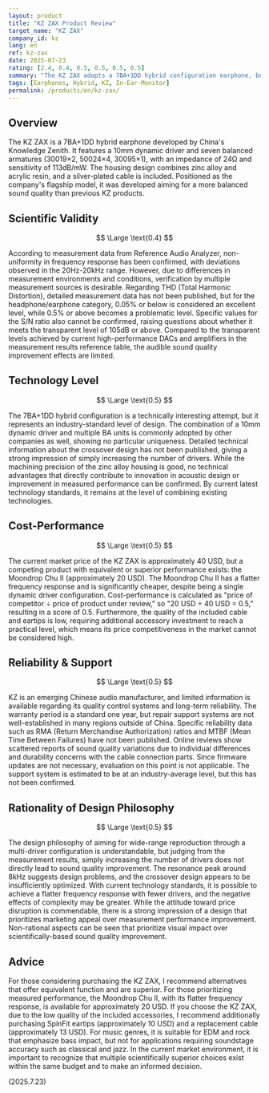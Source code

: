 ```yaml
---
layout: product
title: "KZ ZAX Product Review"
target_name: "KZ ZAX"
company_id: kz
lang: en
ref: kz-zax
date: 2025-07-23
rating: [2.4, 0.4, 0.5, 0.5, 0.5, 0.5]
summary: "The KZ ZAX adopts a 7BA+1DD hybrid configuration earphone, but faces challenges in measured performance and price competitiveness under current market standards."
tags: [Earphones, Hybrid, KZ, In-Ear-Monitor]
permalink: /products/en/kz-zax/
---
```


## Overview

The KZ ZAX is a 7BA+1DD hybrid earphone developed by China's Knowledge Zenith. It features a 10mm dynamic driver and seven balanced armatures (30019×2, 50024×4, 30095×1), with an impedance of 24Ω and sensitivity of 113dB/mW. The housing design combines zinc alloy and acrylic resin, and a silver-plated cable is included. Positioned as the company's flagship model, it was developed aiming for a more balanced sound quality than previous KZ products.

## Scientific Validity

$$ \Large \text{0.4} $$

According to measurement data from Reference Audio Analyzer, non-uniformity in frequency response has been confirmed, with deviations observed in the 20Hz-20kHz range. However, due to differences in measurement environments and conditions, verification by multiple measurement sources is desirable. Regarding THD (Total Harmonic Distortion), detailed measurement data has not been published, but for the headphone/earphone category, 0.05% or below is considered an excellent level, while 0.5% or above becomes a problematic level. Specific values for the S/N ratio also cannot be confirmed, raising questions about whether it meets the transparent level of 105dB or above. Compared to the transparent levels achieved by current high-performance DACs and amplifiers in the measurement results reference table, the audible sound quality improvement effects are limited.

## Technology Level

$$ \Large \text{0.5} $$

The 7BA+1DD hybrid configuration is a technically interesting attempt, but it represents an industry-standard level of design. The combination of a 10mm dynamic driver and multiple BA units is commonly adopted by other companies as well, showing no particular uniqueness. Detailed technical information about the crossover design has not been published, giving a strong impression of simply increasing the number of drivers. While the machining precision of the zinc alloy housing is good, no technical advantages that directly contribute to innovation in acoustic design or improvement in measured performance can be confirmed. By current latest technology standards, it remains at the level of combining existing technologies.

## Cost-Performance

$$ \Large \text{0.5} $$

The current market price of the KZ ZAX is approximately 40 USD, but a competing product with equivalent or superior performance exists: the Moondrop Chu II (approximately 20 USD). The Moondrop Chu II has a flatter frequency response and is significantly cheaper, despite being a single dynamic driver configuration. Cost-performance is calculated as "price of competitor ÷ price of product under review," so "20 USD ÷ 40 USD = 0.5," resulting in a score of 0.5. Furthermore, the quality of the included cable and eartips is low, requiring additional accessory investment to reach a practical level, which means its price competitiveness in the market cannot be considered high.

## Reliability & Support

$$ \Large \text{0.5} $$

KZ is an emerging Chinese audio manufacturer, and limited information is available regarding its quality control systems and long-term reliability. The warranty period is a standard one year, but repair support systems are not well-established in many regions outside of China. Specific reliability data such as RMA (Return Merchandise Authorization) ratios and MTBF (Mean Time Between Failures) have not been published. Online reviews show scattered reports of sound quality variations due to individual differences and durability concerns with the cable connection parts. Since firmware updates are not necessary, evaluation on this point is not applicable. The support system is estimated to be at an industry-average level, but this has not been confirmed.

## Rationality of Design Philosophy

$$ \Large \text{0.5} $$

The design philosophy of aiming for wide-range reproduction through a multi-driver configuration is understandable, but judging from the measurement results, simply increasing the number of drivers does not directly lead to sound quality improvement. The resonance peak around 8kHz suggests design problems, and the crossover design appears to be insufficiently optimized. With current technology standards, it is possible to achieve a flatter frequency response with fewer drivers, and the negative effects of complexity may be greater. While the attitude toward price disruption is commendable, there is a strong impression of a design that prioritizes marketing appeal over measurement performance improvement. Non-rational aspects can be seen that prioritize visual impact over scientifically-based sound quality improvement.

## Advice

For those considering purchasing the KZ ZAX, I recommend alternatives that offer equivalent function and are superior. For those prioritizing measured performance, the Moondrop Chu II, with its flatter frequency response, is available for approximately 20 USD. If you choose the KZ ZAX, due to the low quality of the included accessories, I recommend additionally purchasing SpinFit eartips (approximately 10 USD) and a replacement cable (approximately 13 USD). For music genres, it is suitable for EDM and rock that emphasize bass impact, but not for applications requiring soundstage accuracy such as classical and jazz. In the current market environment, it is important to recognize that multiple scientifically superior choices exist within the same budget and to make an informed decision.

(2025.7.23)
